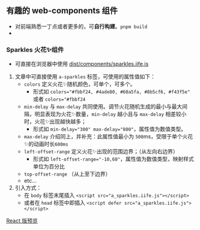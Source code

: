## 有趣的 web-components 组件

- 对前端熟悉一丁点或者更多的，可**自行构建**。`pnpm build`
- 
### Sparkles 火花✨组件

- 可直接在浏览器中使用 [dist/components/sparkles.iife.js](/./dist/components/a_sparkles.iife.js)

1. 文章中可直接使用 `a-sparkles` 标签，可使用的属性值如下：
    - `colors` 定义火花✨随机颜色，可单个，可多个。
      - 形式如 `colors="#fbbf24, #4ade80, #60a5fa, #8b5cf6, #f43f5e"` 或者 `colors="#fbbf24`
    - `min-delay` 与 `max-delay` 共同使用。调节火花随机生成的最小与最大间隔，明显表现为火花✨数量，`min-delay` 越小且与 `max-delay` 相差较小时，火花✨出现越快越多；
      - 形式如 `min-delay="300" max-delay="800"`，属性值为数值类型。
    - `max-delay` 介绍同上，并补充：此属性值最小为 `500`ms，受限于单个火花✨的动画时长`600ms`
    - `left-offset-range` 定义火花✨出现的范围边界；（从左向右边界）
      - 形式如 `left-offset-range="-10,60"`，属性值为数值类型，映射样式单位为百分比
    - `top-offset-range` （从上至下边界）
    - etc...
2. 引入方式：
   - 在 `body` 标签末尾插入 `<script src="a_sparkles.iife.js"></script>`
   - 或者在 `head` 标签中即插入 `<script defer src="a_sparkles.iife.js"></script>`

[React 版预览](https://next.aerowang.cn/p/a87c8524-664b-46a5-826d-b029b67d3022/mdx-zi-ding-yi-zu-jian)
